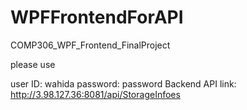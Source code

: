 # WPFFrontendForAPI
 COMP306_WPF_Frontend_FinalProject
 
 please use 
 
user ID: wahida
password: password
Backend API link: http://3.98.127.36:8081/api/StorageInfoes


